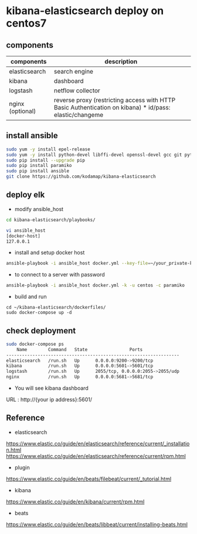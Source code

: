 # kibana-elasticsearch deploy on centos7

## components

components | description
----- | -----
elasticsearch | search engine
kibana | dashboard
logstash | netflow collector
nginx (optional) | reverse proxy (restricting access with HTTP Basic Authentication on kibana) * id/pass: elastic/changeme

## install ansible

```sh
sudo yum -y install epel-release
sudo yum -y install python-devel libffi-devel openssl-devel gcc git python-pip redhat-rpm-config
sudo pip install --upgrade pip
sudo pip install paramiko
sudo pip install ansible
git clone https://github.com/kodamap/kibana-elasticsearch
```

## deploy elk

* modify ansible_host

```sh
cd kibana-elasticsearch/playbooks/

vi ansible_host
[docker-host]
127.0.0.1
```

* install and setup docker host

```sh
ansible-playbook -i ansible_host docker.yml --key-file=~/your_private-key.pem -u centos
```

* to connect to a server with password

```sh
ansible-playbook -i ansible_host docker.yml -k -u centos -c paramiko
```

* build and run

```
cd ~/kibana-elasticsearch/dockerfiles/
sudo docker-compose up -d
```

## check deployment

```sh
sudo docker-compose ps
    Name        Command   State                Ports
------------------------------------------------------------------
elasticsearch   /run.sh   Up      0.0.0.0:9200->9200/tcp
kibana          /run.sh   Up      0.0.0.0:5601->5601/tcp
logstash        /run.sh   Up      2055/tcp, 0.0.0.0:2055->2055/udp
nginx           /run.sh   Up      0.0.0.0:5681->5681/tcp
```

* You will see kibana dashboard  

URL : http://{your ip address}:5601/


## Reference

* elasticsearch

https://www.elastic.co/guide/en/elasticsearch/reference/current/_installation.html
https://www.elastic.co/guide/en/elasticsearch/reference/current/rpm.html

* plugin

https://www.elastic.co/guide/en/beats/filebeat/current/_tutorial.html

* kibana

https://www.elastic.co/guide/en/kibana/current/rpm.html

* beats 

https://www.elastic.co/guide/en/beats/libbeat/current/installing-beats.html




